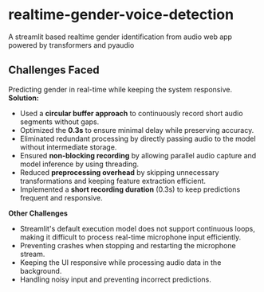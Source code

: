 # realtime-gender-voice-detection
A streamlit based realtime gender identification from audio web app powered by transformers and pyaudio


## Challenges Faced


Predicting gender in real-time while keeping the system responsive.
   **Solution:**
   - Used a **circular buffer approach** to continuously record short audio segments without gaps.
   - Optimized the **0.3s** to ensure minimal delay while preserving accuracy.
   - Eliminated redundant processing by directly passing audio to the model without intermediate storage.
   - Ensured **non-blocking recording** by allowing parallel audio capture and model inference by using threading.
   - Reduced **preprocessing overhead** by skipping unnecessary transformations and keeping feature extraction efficient.
   - Implemented a **short recording duration** (0.3s) to keep predictions frequent and responsive.

**Other Challenges**
- Streamlit's default execution model does not support continuous loops, making it difficult to process real-time microphone input efficiently.
- Preventing crashes when stopping and restarting the microphone stream.
- Keeping the UI responsive while processing audio data in the background.
- Handling noisy input and preventing incorrect predictions.

